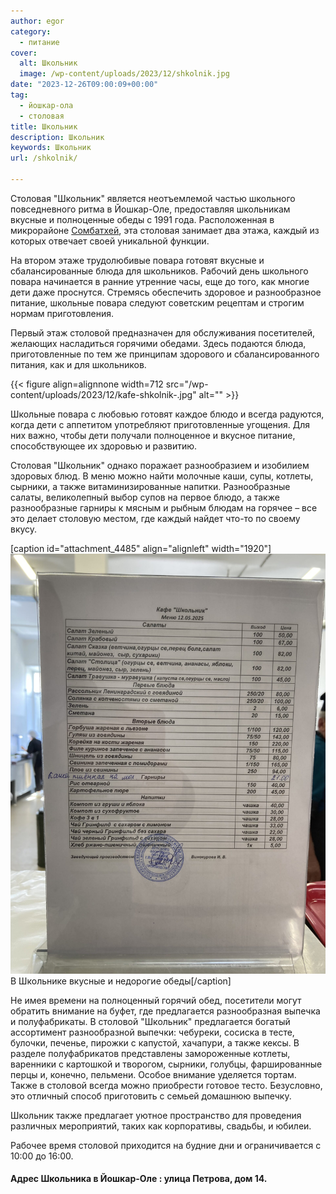 ```yaml
---
author: egor
category:
  - питание
cover:
  alt: Школьник
  image: /wp-content/uploads/2023/12/shkolnik.jpg
date: "2023-12-26T09:00:09+00:00"
tag:
  - йошкар-ола
  - столовая
title: Школьник
description: Школьник
keywords: Школьник
url: /shkolnik/

---
```

Столовая "Школьник" является неотъемлемой частью школьного повседневного ритма в Йошкар-Оле, предоставляя школьникам вкусные и полноценные обеды с 1991 года. Расположенная в микрорайоне [Сомбатхей](/sombathej/), эта столовая занимает два этажа, каждый из которых отвечает своей уникальной функции.

На втором этаже трудолюбивые повара готовят вкусные и сбалансированные блюда для школьников. Рабочий день школьного повара начинается в ранние утренние часы, еще до того, как многие дети даже проснутся. Стремясь обеспечить здоровое и разнообразное питание, школьные повара следуют советским рецептам и строгим нормам приготовления.

Первый этаж столовой предназначен для обслуживания посетителей, желающих насладиться горячими обедами. Здесь подаются блюда, приготовленные по тем же принципам здорового и сбалансированного питания, как и для школьников.

{{< figure align=alignnone width=712 src="/wp-content/uploads/2023/12/kafe-shkolnik-.jpg" alt="" >}}

Школьные повара с любовью готовят каждое блюдо и всегда радуются, когда дети с аппетитом употребляют приготовленные угощения. Для них важно, чтобы дети получали полноценное и вкусное питание, способствующее их здоровью и развитию.

Столовая "Школьник" однако поражает разнообразием и изобилием здоровых блюд. В меню можно найти молочные каши, супы, котлеты, сырники, а также витаминизированные напитки. Разнообразные салаты, великолепный выбор супов на первое блюдо, а также разнообразные гарниры к мясным и рыбным блюдам на горячее – все это делает столовую местом, где каждый найдет что-то по своему вкусу.

\[caption id="attachment\_4485" align="alignleft" width="1920"\]![меню кафе-столовой школьник в йошкар-оле](/wp-content/uploads/2023/12/menyu-stolovaya-shkolnik-scaled.jpg) В Школьнике вкусные и недорогие обеды\[/caption\]

Не имея времени на полноценный горячий обед, посетители могут обратить внимание на буфет, где предлагается разнообразная выпечка и полуфабрикаты. В столовой "Школьник" предлагается богатый ассортимент разнообразной выпечки: чебуреки, сосиска в тесте, булочки, печенье, пирожки с капустой, хачапури, а также кексы. В разделе полуфабрикатов представлены замороженные котлеты, варенники с картошкой и творогом, сырники, голубцы, фаршированные перцы и, конечно, пельмени. Особое внимание уделяется тортам. Также в столовой всегда можно приобрести готовое тесто. Безусловно, это отличный способ приготовить с семьей домашнюю выпечку.

Школьник также предлагает уютное пространство для проведения различных мероприятий, таких как корпоративы, свадьбы, и юбилеи.

Рабочее время столовой приходится на будние дни и ограничивается с 10:00 до 16:00.

#### Адрес Школьника в Йошкар-Оле : улица Петрова, дом 14.
